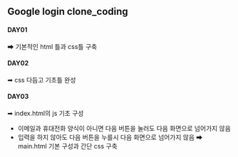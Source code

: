 ## Google login clone_coding
#### DAY01
➡ 기본적인 html 틀과 css틀 구축
#### DAY02
➡ css 다듬고 기초틀 완성
#### DAY03
➡ index.html의 js 기초 구성
 * 이메일과 휴대전화 양식이 아니면 다음 버튼을 눌러도 다음 화면으로 넘어가지 않음
 * 입력을 하지 않아도 다음 버튼을 누를시 다음 화면으로 넘어가지 않음
➡ main.html 기본 구성과 간단 css 구축 
